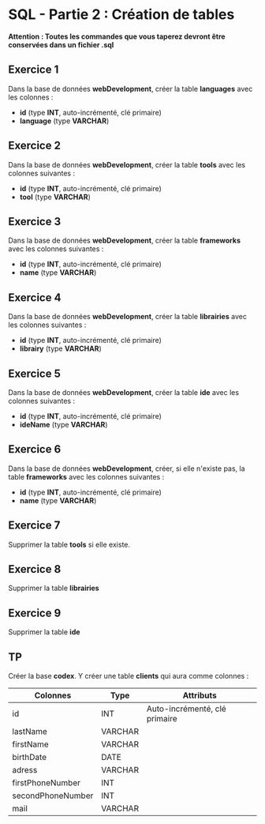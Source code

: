 # SQL - Partie 2 : Création de tables

**Attention : Toutes les commandes que vous taperez devront être conservées dans un fichier .sql**

## Exercice 1
Dans la base de données **webDevelopment**, créer la table **languages** avec les colonnes :
- **id** (type **INT**, auto-incrémenté, clé primaire)
- **language** (type **VARCHAR**)

## Exercice 2
Dans la base de données **webDevelopment**, créer la table **tools** avec les colonnes suivantes :
- **id** (type **INT**, auto-incrémenté, clé primaire)
- **tool** (type **VARCHAR**)

## Exercice 3
Dans la base de données **webDevelopment**, créer la table **frameworks** avec les colonnes suivantes :
- **id** (type **INT**, auto-incrémenté, clé primaire)
- **name** (type **VARCHAR**)

## Exercice 4
Dans la base de données **webDevelopment**, créer la table **librairies** avec les colonnes suivantes :
- **id** (type **INT**, auto-incrémenté, clé primaire)
- **librairy** (type **VARCHAR**)

## Exercice 5
Dans la base de données **webDevelopment**, créer la table **ide** avec les colonnes suivantes :
- **id** (type **INT**, auto-incrémenté, clé primaire)
- **ideName** (type **VARCHAR**)

## Exercice 6
Dans la base de données **webDevelopment**, créer, si elle n'existe pas, la table **frameworks** avec les colonnes suivantes :
- **id** (type **INT**, auto-incrémenté, clé primaire)
- **name** (type **VARCHAR**)

## Exercice 7
Supprimer la table **tools** si elle existe.

## Exercice 8
Supprimer la table **librairies**

## Exercice 9
Supprimer la table **ide**

## TP
Créer la base **codex**. Y créer une table **clients** qui aura comme colonnes :

| Colonnes          | Type    | Attributs                     |
|-------------------|---------|-------------------------------|
| id                | INT     | Auto-incrémenté, clé primaire |
| lastName          | VARCHAR |                               |
| firstName         | VARCHAR |                               |
| birthDate         | DATE    |                               |
| adress            | VARCHAR |                               |
| firstPhoneNumber  | INT     |                               |
| secondPhoneNumber | INT     |                               |
| mail              | VARCHAR |                               |
